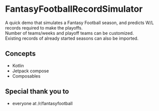 # FantasyFootballRecordSimulator

A quick demo that simulates a Fantasy Football season, and predicts W/L records required to make the playoffs.  
Number of teams/weeks and playoff teams can be customized.  
Existing records of already started seasons can also be imported.

## Concepts 

  * Kotlin
  * Jetpack compose
  * Composables

## Special thank you to  

  * everyone at /r/fantasyfootball

